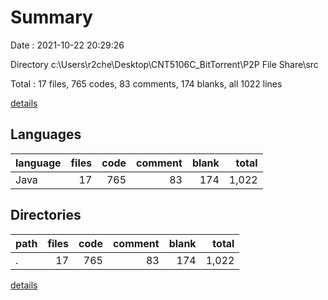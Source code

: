 # Summary

Date : 2021-10-22 20:29:26

Directory c:\Users\r2che\Desktop\CNT5106C_BitTorrent\P2P File Share\src

Total : 17 files,  765 codes, 83 comments, 174 blanks, all 1022 lines

[details](details.md)

## Languages
| language | files | code | comment | blank | total |
| :--- | ---: | ---: | ---: | ---: | ---: |
| Java | 17 | 765 | 83 | 174 | 1,022 |

## Directories
| path | files | code | comment | blank | total |
| :--- | ---: | ---: | ---: | ---: | ---: |
| . | 17 | 765 | 83 | 174 | 1,022 |

[details](details.md)